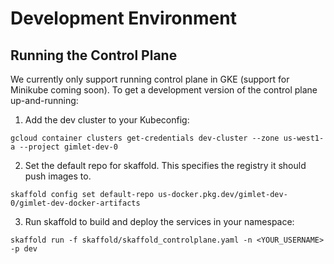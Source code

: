 # Development Environment

## Running the Control Plane

We currently only support running control plane in GKE (support for Minikube coming soon). To get a development version of the control plane up-and-running:

1. Add the dev cluster to your Kubeconfig:
```
gcloud container clusters get-credentials dev-cluster --zone us-west1-a --project gimlet-dev-0
```

2. Set the default repo for skaffold. This specifies the registry it should push images to.
```
skaffold config set default-repo us-docker.pkg.dev/gimlet-dev-0/gimlet-dev-docker-artifacts
```

3. Run skaffold to build and deploy the services in your namespace:
```
skaffold run -f skaffold/skaffold_controlplane.yaml -n <YOUR_USERNAME> -p dev
```
